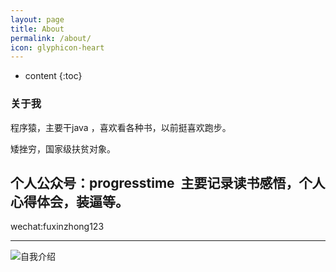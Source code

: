 ```yaml
---
layout: page
title: About
permalink: /about/
icon: glyphicon-heart
---
```



* content
{:toc}


### 关于我

程序猿，主要干java ，喜欢看各种书，以前挺喜欢跑步。

矮挫穷，国家级扶贫对象。

个人公众号：progresstime  主要记录读书感悟，个人心得体会，装逼等。
---

wechat:fuxinzhong123

---

![自我介绍](http://7xpuj1.com1.z0.glb.clouddn.com/img-71d3e5413cb45f8dd400bef4017f5185%281%29.jpg)

